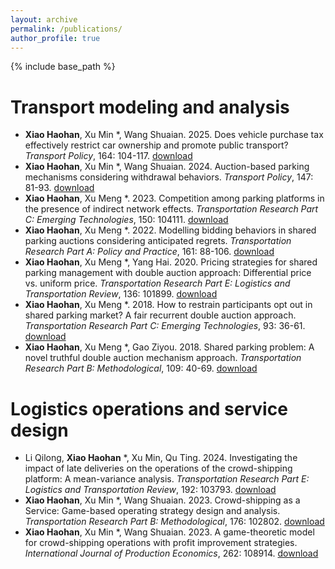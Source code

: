 ```yaml
---
layout: archive
permalink: /publications/
author_profile: true
---
```


{% include base_path %}

Transport modeling and analysis
======
*  **Xiao Haohan**, Xu Min *, Wang Shuaian. 2025. Does vehicle purchase tax effectively restrict car ownership and promote public transport? *Transport Policy*, 164: 104-117. [download](https://doi.org/10.1016/j.tranpol.2025.01.038)
*  **Xiao Haohan**, Xu Min *, Wang Shuaian. 2024. Auction-based parking mechanisms considering withdrawal behaviors. *Transport Policy*, 147: 81-93. [download](https://doi.org/10.1016/j.tranpol.2023.12.010)
*  **Xiao Haohan**, Xu Meng *. 2023. Competition among parking platforms in the presence of indirect network effects. *Transportation Research Part C: Emerging Technologies*, 150: 104111. [download](https://doi.org/10.1016/j.trc.2023.104111)
*  **Xiao Haohan**, Xu Meng *. 2022. Modelling bidding behaviors in shared parking auctions considering anticipated regrets. *Transportation Research Part A: Policy and Practice*, 161: 88-106. [download](https://doi.org/10.1016/j.tra.2022.05.001)
*  **Xiao Haohan**, Xu Meng *, Yang Hai. 2020. Pricing strategies for shared parking management with double auction approach: Differential price vs. uniform price. *Transportation Research Part E: Logistics and Transportation Review*, 136: 101899. [download](https://doi.org/10.1016/j.tre.2020.101899)
*  **Xiao Haohan**, Xu Meng *. 2018. How to restrain participants opt out in shared parking market? A fair recurrent double auction approach. *Transportation Research Part C: Emerging Technologies*, 93: 36-61. [download](https://doi.org/10.1016/j.trc.2018.05.023)
*  **Xiao Haohan**, Xu Meng *, Gao Ziyou. 2018. Shared parking problem: A novel truthful double auction mechanism approach. *Transportation Research Part B: Methodological*, 109: 40-69. [download](https://doi.org/10.1016/j.trb.2018.01.008)

Logistics operations and service design
======
*  Li Qilong, **Xiao Haohan** *, Xu Min, Qu Ting. 2024. Investigating the impact of late deliveries on the operations of the crowd-shipping platform: A mean-variance analysis. *Transportation Research Part E: Logistics and Transportation Review*, 192: 103793. [download](https://doi.org/10.1016/j.tre.2024.103793)
*  **Xiao Haohan**, Xu Min *, Wang Shuaian. 2023. Crowd-shipping as a Service: Game-based operating strategy design and analysis. *Transportation Research Part B: Methodological*, 176: 102802. [download](https://doi.org/10.1016/j.trb.2023.102802)
*  **Xiao Haohan**, Xu Min *, Wang Shuaian. 2023. A game-theoretic model for crowd-shipping operations with profit improvement strategies. *International Journal of Production Economics*, 262: 108914. [download](https://doi.org/10.1016/j.ijpe.2023.108914)
